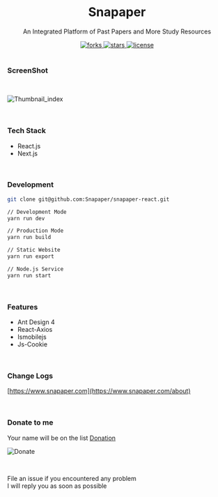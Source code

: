 <div align="center">
  <h1>Snapaper</h1>
  <p>An Integrated Platform of Past Papers and More Study Resources</p>
  <a href="https://github.com/Snapaper/snapaper-react">
    <img src="https://img.shields.io/github/forks/Snapaper/snapaper-react.svg" alt="forks">
  </a>

  <a href="https://github.com/Snapaper/snapaper-react">
    <img src="https://img.shields.io/github/stars/Snapaper/snapaper-react.svg" alt="stars">
  </a>

  <a href="https://github.com/Snapaper/snapaper-react">
    <img src="https://img.shields.io/github/license/Snapaper/snapaper-react.svg" alt="license">
  </a>
</div>


<br/>

### ScreenShot
<br/>

![Thumbnail_index](https://i.loli.net/2020/05/03/2CWP7jcBIK5m8rD.png)

<br/>

### Tech Stack
- React.js
- Next.js

<br/>

### Development
```bash
git clone git@github.com:Snapaper/snapaper-react.git
```
```bash
// Development Mode
yarn run dev
```
```bash
// Production Mode
yarn run build
```
```bash
// Static Website
yarn run export
```
```bash
// Node.js Service
yarn run start
```

<br/>

### Features
+ Ant Design 4
+ React-Axios
+ Ismobilejs
+ Js-Cookie

<br/>

### Change Logs
[https://www.snapaper.com](https://www.snapaper.com/about)


<br/>

### Donate to me
Your name will be on the list [Donation](https://www.ouorz.com/donation)
<br/>

![Donate](https://i.loli.net/2019/02/18/5c6a80afd1e26.png)

<br/>

File an issue if you encountered any problem
<br/>
I will reply you as soon as possible
